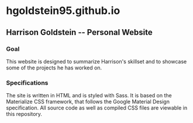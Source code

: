 # hgoldstein95.github.io

## Harrison Goldstein -- Personal Website

### Goal

This website is designed to summarize Harrison's skillset and to showcase some of the projects he has worked on.

### Specifications

The site is written in HTML and is styled with Sass. It is based on the Materialize CSS framework, that follows the Google Material Design specification. All source code as well as compiled CSS files are viewable in this repository.

